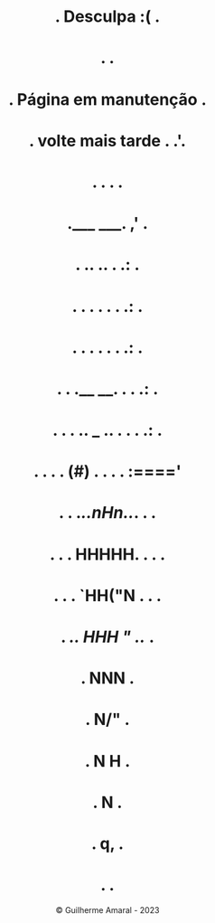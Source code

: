 <div align="center">

#        .        Desculpa :(        .
#         .                         .
#          . Página em manutenção  .
#           .  volte mais tarde   .    .'.
#           .                     .  .   .
#           .___               ___. ,'   .
#           .  ..             ..  . .:   .
#           .  . .           . .  . .:   .
#           .  .  .         .  .  . .:   .
#           .  .  .__     __.  .  . .:   .
#           .  .  . .. _ .. .  .  . .:   .
#           .  .  . . (#) . .  .  . :===='
#           .  .  ._..nHn.._.  .  .
#           .  .  .  HHHHH. .  .  .
#           .  . .   `HH("N  . .  .
#           . _..     HHH  "  .._ .
#           .         NNN         .
#           .         N/"         .
#           .         N H         .
#          .          N            .
#         .           q,            .
#        .                           .

</p>
</div>


<div align="center">
    <p> &copy; Guilherme Amaral - 2023 </p>
</div>